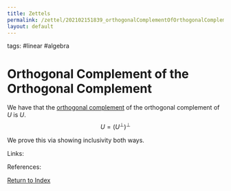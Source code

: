 ```yaml
---
title: Zettels
permalink: /zettel/202102151839_orthogonalComplementOfOrthogonalComplement
layout: default
---
```

tags: #linear #algebra

# Orthogonal Complement of the Orthogonal Complement

We have that the [orthogonal complement](202102151112_orthogonalComplementDefinition) of the orthogonal complement of $U$ is $U$.
$$
U = ( U^{\bot} )^{\bot}
$$

We prove this via showing inclusivity both ways.

Links: 

References: 

[Return to Index](index)